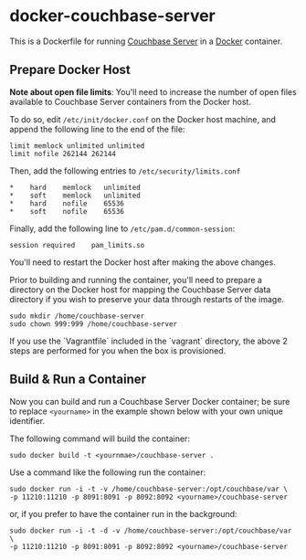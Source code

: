 # docker-couchbase-server

This is a Dockerfile for running [Couchbase Server](http://couchbase.com/)
in a [Docker](http://www.docker.io) container.

## Prepare Docker Host

**Note about open file limits**: You'll need to increase the number of open
files available to Couchbase Server containers from the Docker host.

To do so, edit `/etc/init/docker.conf` on the Docker host machine, and append
the following line to the end of the file:

```
limit memlock unlimited unlimited
limit nofile 262144 262144
```

Then, add the following entries to `/etc/security/limits.conf`

```
*    hard    memlock   unlimited
*    soft    memlock   unlimited
*    hard    nofile    65536
*    soft    nofile    65536
```

Finally, add the following line to `/etc/pam.d/common-session`:

```
session	required	pam_limits.so
```

You'll need to restart the Docker host after making the above changes.

Prior to building and running the container, you'll need to prepare a
directory on the Docker host for mapping the Couchbase Server data
directory if you wish to preserve your data through restarts of the image.

```
sudo mkdir /home/couchbase-server
sudo chown 999:999 /home/couchbase-server
```

<div class="alert tip">
<p>If you use the `Vagrantfile` included in the `vagrant` directory, the
above 2 steps are performed for you when the box is provisioned.</p>
</div>

## Build & Run a Container

Now you can build and run a Couchbase Server Docker container; be sure to
replace `<yourname>` in the example shown below with your own unique
identifier.

The following command will build the container:

```
sudo docker build -t <yournmae>/couchbase-server .
```

Use a command like the following run the container:
  
``` 
sudo docker run -i -t -v /home/couchbase-server:/opt/couchbase/var \
-p 11210:11210 -p 8091:8091 -p 8092:8092 <yourname>/couchbase-server
```

or, if you prefer to have the container run in the background:

``` 
sudo docker run -i -t -d -v /home/couchbase-server:/opt/couchbase/var \
-p 11210:11210 -p 8091:8091 -p 8092:8092 <yourname>/couchbase-server
```

